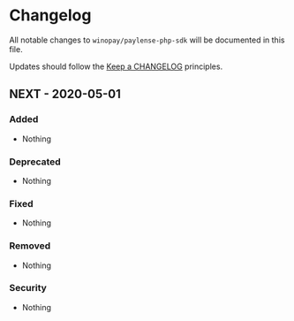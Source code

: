 # Changelog

All notable changes to `winopay/paylense-php-sdk` will be documented in this file.

Updates should follow the [Keep a CHANGELOG](http://keepachangelog.com/) principles.

## NEXT - 2020-05-01

### Added
- Nothing

### Deprecated
- Nothing

### Fixed
- Nothing

### Removed
- Nothing

### Security
- Nothing